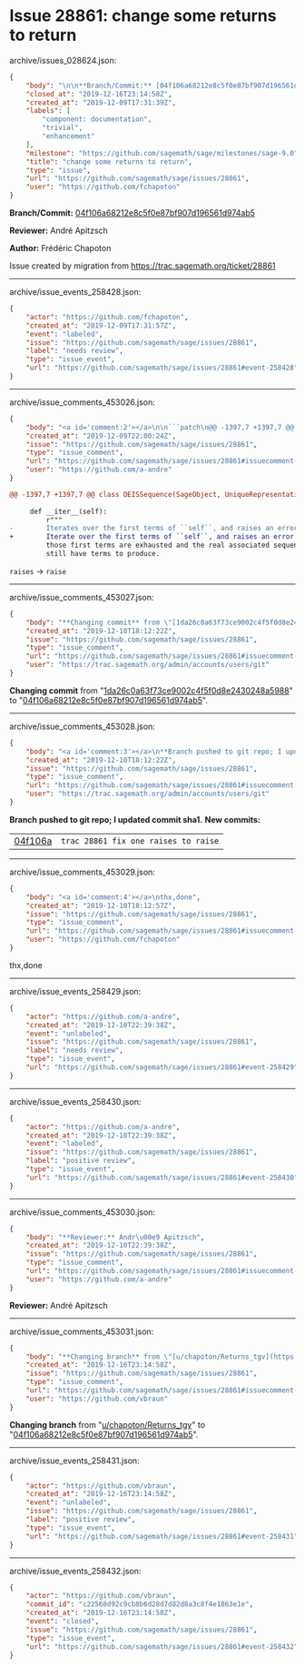 # Issue 28861: change some returns to return

archive/issues_028624.json:
```json
{
    "body": "\n\n**Branch/Commit:** [04f106a68212e8c5f0e87bf907d196561d974ab5](https://github.com/sagemath/sagetrac-mirror/commit/04f106a68212e8c5f0e87bf907d196561d974ab5)\n\n**Reviewer:** Andr\u00e9 Apitzsch\n\n**Author:** Fr\u00e9d\u00e9ric Chapoton\n\nIssue created by migration from https://trac.sagemath.org/ticket/28861\n\n",
    "closed_at": "2019-12-16T23:14:58Z",
    "created_at": "2019-12-09T17:31:39Z",
    "labels": [
        "component: documentation",
        "trivial",
        "enhancement"
    ],
    "milestone": "https://github.com/sagemath/sage/milestones/sage-9.0",
    "title": "change some returns to return",
    "type": "issue",
    "url": "https://github.com/sagemath/sage/issues/28861",
    "user": "https://github.com/fchapoton"
}
```


**Branch/Commit:** [04f106a68212e8c5f0e87bf907d196561d974ab5](https://github.com/sagemath/sagetrac-mirror/commit/04f106a68212e8c5f0e87bf907d196561d974ab5)

**Reviewer:** André Apitzsch

**Author:** Frédéric Chapoton

Issue created by migration from https://trac.sagemath.org/ticket/28861





---

archive/issue_events_258428.json:
```json
{
    "actor": "https://github.com/fchapoton",
    "created_at": "2019-12-09T17:31:57Z",
    "event": "labeled",
    "issue": "https://github.com/sagemath/sage/issues/28861",
    "label": "needs review",
    "type": "issue_event",
    "url": "https://github.com/sagemath/sage/issues/28861#event-258428"
}
```



---

archive/issue_comments_453026.json:
```json
{
    "body": "<a id='comment:2'></a>\n\n```patch\n@@ -1397,7 +1397,7 @@ class OEISSequence(SageObject, UniqueRepresentation):\n \n     def __iter__(self):\n         r\"\"\"\n-        Iterates over the first terms of ``self``, and raises an error if\n+        Iterate over the first terms of ``self``, and raises an error if\n         those first terms are exhausted and the real associated sequence\n         still have terms to produce.\n```\n\n`raises` -> `raise`",
    "created_at": "2019-12-09T22:00:24Z",
    "issue": "https://github.com/sagemath/sage/issues/28861",
    "type": "issue_comment",
    "url": "https://github.com/sagemath/sage/issues/28861#issuecomment-453026",
    "user": "https://github.com/a-andre"
}
```

<a id='comment:2'></a>

```patch
@@ -1397,7 +1397,7 @@ class OEISSequence(SageObject, UniqueRepresentation):
 
     def __iter__(self):
         r"""
-        Iterates over the first terms of ``self``, and raises an error if
+        Iterate over the first terms of ``self``, and raises an error if
         those first terms are exhausted and the real associated sequence
         still have terms to produce.
```

`raises` -> `raise`



---

archive/issue_comments_453027.json:
```json
{
    "body": "**Changing commit** from \"[1da26c0a63f73ce9002c4f5f0d8e2430248a5988](https://github.com/sagemath/sagetrac-mirror/commit/1da26c0a63f73ce9002c4f5f0d8e2430248a5988)\" to \"[04f106a68212e8c5f0e87bf907d196561d974ab5](https://github.com/sagemath/sagetrac-mirror/commit/04f106a68212e8c5f0e87bf907d196561d974ab5)\".",
    "created_at": "2019-12-10T18:12:22Z",
    "issue": "https://github.com/sagemath/sage/issues/28861",
    "type": "issue_comment",
    "url": "https://github.com/sagemath/sage/issues/28861#issuecomment-453027",
    "user": "https://trac.sagemath.org/admin/accounts/users/git"
}
```

**Changing commit** from "[1da26c0a63f73ce9002c4f5f0d8e2430248a5988](https://github.com/sagemath/sagetrac-mirror/commit/1da26c0a63f73ce9002c4f5f0d8e2430248a5988)" to "[04f106a68212e8c5f0e87bf907d196561d974ab5](https://github.com/sagemath/sagetrac-mirror/commit/04f106a68212e8c5f0e87bf907d196561d974ab5)".



---

archive/issue_comments_453028.json:
```json
{
    "body": "<a id='comment:3'></a>\n**Branch pushed to git repo; I updated commit sha1.** **New commits:**\n<table><tr><td><a href=\"https://github.com/sagemath/sagetrac-mirror/commit/04f106a68212e8c5f0e87bf907d196561d974ab5\">04f106a</a></td><td><code>trac 28861 fix one raises to raise</code></td></tr></table>\n",
    "created_at": "2019-12-10T18:12:22Z",
    "issue": "https://github.com/sagemath/sage/issues/28861",
    "type": "issue_comment",
    "url": "https://github.com/sagemath/sage/issues/28861#issuecomment-453028",
    "user": "https://trac.sagemath.org/admin/accounts/users/git"
}
```

<a id='comment:3'></a>
**Branch pushed to git repo; I updated commit sha1.** **New commits:**
<table><tr><td><a href="https://github.com/sagemath/sagetrac-mirror/commit/04f106a68212e8c5f0e87bf907d196561d974ab5">04f106a</a></td><td><code>trac 28861 fix one raises to raise</code></td></tr></table>




---

archive/issue_comments_453029.json:
```json
{
    "body": "<a id='comment:4'></a>\nthx,done",
    "created_at": "2019-12-10T18:12:57Z",
    "issue": "https://github.com/sagemath/sage/issues/28861",
    "type": "issue_comment",
    "url": "https://github.com/sagemath/sage/issues/28861#issuecomment-453029",
    "user": "https://github.com/fchapoton"
}
```

<a id='comment:4'></a>
thx,done



---

archive/issue_events_258429.json:
```json
{
    "actor": "https://github.com/a-andre",
    "created_at": "2019-12-10T22:39:38Z",
    "event": "unlabeled",
    "issue": "https://github.com/sagemath/sage/issues/28861",
    "label": "needs review",
    "type": "issue_event",
    "url": "https://github.com/sagemath/sage/issues/28861#event-258429"
}
```



---

archive/issue_events_258430.json:
```json
{
    "actor": "https://github.com/a-andre",
    "created_at": "2019-12-10T22:39:38Z",
    "event": "labeled",
    "issue": "https://github.com/sagemath/sage/issues/28861",
    "label": "positive review",
    "type": "issue_event",
    "url": "https://github.com/sagemath/sage/issues/28861#event-258430"
}
```



---

archive/issue_comments_453030.json:
```json
{
    "body": "**Reviewer:** Andr\u00e9 Apitzsch",
    "created_at": "2019-12-10T22:39:38Z",
    "issue": "https://github.com/sagemath/sage/issues/28861",
    "type": "issue_comment",
    "url": "https://github.com/sagemath/sage/issues/28861#issuecomment-453030",
    "user": "https://github.com/a-andre"
}
```

**Reviewer:** André Apitzsch



---

archive/issue_comments_453031.json:
```json
{
    "body": "**Changing branch** from \"[u/chapoton/Returns_tgv](https://github.com/sagemath/sagetrac-mirror/tree/u/chapoton/Returns_tgv)\" to \"[04f106a68212e8c5f0e87bf907d196561d974ab5](https://github.com/sagemath/sagetrac-mirror/commit/04f106a68212e8c5f0e87bf907d196561d974ab5)\".",
    "created_at": "2019-12-16T23:14:58Z",
    "issue": "https://github.com/sagemath/sage/issues/28861",
    "type": "issue_comment",
    "url": "https://github.com/sagemath/sage/issues/28861#issuecomment-453031",
    "user": "https://github.com/vbraun"
}
```

**Changing branch** from "[u/chapoton/Returns_tgv](https://github.com/sagemath/sagetrac-mirror/tree/u/chapoton/Returns_tgv)" to "[04f106a68212e8c5f0e87bf907d196561d974ab5](https://github.com/sagemath/sagetrac-mirror/commit/04f106a68212e8c5f0e87bf907d196561d974ab5)".



---

archive/issue_events_258431.json:
```json
{
    "actor": "https://github.com/vbraun",
    "created_at": "2019-12-16T23:14:58Z",
    "event": "unlabeled",
    "issue": "https://github.com/sagemath/sage/issues/28861",
    "label": "positive review",
    "type": "issue_event",
    "url": "https://github.com/sagemath/sage/issues/28861#event-258431"
}
```



---

archive/issue_events_258432.json:
```json
{
    "actor": "https://github.com/vbraun",
    "commit_id": "c22568d92c9cb8b6d28d7d82d8a3c8f4e1863e1e",
    "created_at": "2019-12-16T23:14:58Z",
    "event": "closed",
    "issue": "https://github.com/sagemath/sage/issues/28861",
    "type": "issue_event",
    "url": "https://github.com/sagemath/sage/issues/28861#event-258432"
}
```
